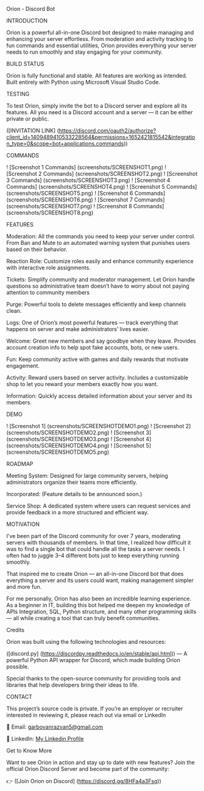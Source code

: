 Orion - Discord Bot

INTRODUCTION 

Orion is a powerful all-in-one Discord bot designed to make managing and enhancing your server effortless. From moderation and activity tracking to fun commands and essential utilities, Orion provides everything your server needs to run smoothly and stay engaging for your community.

BUILD STATUS

Orion is fully functional and stable. All features are working as intended.
Built entirely with Python using Microsoft Visual Studio Code.

TESTING 

To test Orion, simply invite the bot to a Discord server and explore all its features.
All you need is a Discord account and a server — it can be either private or public.

([INVITATION LINK] (https://discord.com/oauth2/authorize?client_id=1409489410533228564&permissions=1652421815542&integration_type=0&scope=bot+applications.commands))

COMMANDS

! [Screenshot 1 Commands] (screenshots/SCREENSHOT1.png)
! [Screenshot 2 Commands] (screenshots/SCREENSHOT2.png)
! [Screenshot 3 Commands] (screenshots/SCREENSHOT3.png)
! [Screenshot 4 Commands] (screenshots/SCREENSHOT4.png)
! [Screenshot 5 Commands] (screenshots/SCREENSHOT5.png)
! [Screenshot 6 Commands] (screenshots/SCREENSHOT6.png)
! [Screenshot 7 Commands] (screenshots/SCREENSHOT7.png)
! [Screenshot 8 Commands] (screenshots/SCREENSHOT8.png)

FEATURES

Moderation: All the commands you need to keep your server under control. From Ban and Mute to an automated warning system that punishes users based on their behavior.

Reaction Role: Customize roles easily and enhance  community experience with interactive role assignments.

Tickets: Simplify community and moderator management. Let Orion handle questions so administrative team doesn’t have to worry about not paying attention to community members

Purge: Powerful tools to delete messages efficiently and keep  channels clean.

Logs: One of Orion’s most powerful features — track everything that happens on  server and make administrators’ lives easier.

Welcome: Greet new members and say goodbye when they leave. Provides account creation info to help spot fake accounts, bots, or new users.

Fun: Keep  community active with games and daily rewards that motivate engagement.

Activity: Reward users based on server activity. Includes a customizable shop to let you reward your members exactly how you want.

Information: Quickly access detailed information about your server and its members.

DEMO

! [Screenshot 1] (screenshots/SCREENSHOTDEMO1.png)
! [Screenshot 2] (screenshots/SCREENSHOTDEMO2.png)
! [Screenshot 3] (screenshots/SCREENSHOTDEMO3.png)
! [Screenshot 4] (screenshots/SCREENSHOTDEMO4.png)
! [Screenshot 5] (screenshots/SCREENSHOTDEMO5.png)


ROADMAP

Meeting System: Designed for large community servers, helping administrators organize their teams more efficiently.

Incorporated: (Feature details to be announced soon.)

Service Shop: A dedicated system where users can request services and provide feedback in a more structured and efficient way.

MOTIVATION 

I've been part of the Discord community for over 7 years, moderating servers with thousands of members. In that time, I realized how difficult it was to find a single bot that could handle all the tasks a server needs. I often had to juggle 3–4 different bots just to keep everything running smoothly.

That inspired me to create Orion — an all-in-one Discord bot that does everything a server and its users could want, making management simpler and more fun.

For me personally, Orion has also been an incredible learning experience. As a beginner in IT, building this bot helped me deepen my knowledge of APIs Integration, SQL, Python structure, and many other programming skills — all while creating a tool that can truly benefit communities.

Credits

Orion was built using the following technologies and resources:

([discord.py] (https://discordpy.readthedocs.io/en/stable/api.html)) — A powerful Python API wrapper for Discord, which made building Orion possible.

Special thanks to the open-source community for providing tools and libraries that help developers bring their ideas to life.

CONTACT 

This project’s source code is private. If you’re an employer or recruiter interested in reviewing it, please reach out via email or LinkedIn

📧 Email:  garbovanrazvan5@gmail.com

💼 LinkedIn: [My Linkedin Profile](https://www.linkedin.com/in/alex-garbovan/)

Get to Know More

Want to see Orion in action and stay up to date with new features?
Join the official Orion Discord Server and become part of the community:

👉 ([Join Orion on Discord] (https://discord.gg/8HFa4a3Fsq))